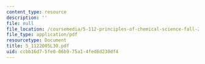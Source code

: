 ```yaml
---
content_type: resource
description: ''
file: null
file_location: /coursemedia/5-112-principles-of-chemical-science-fall-2005/ccbb16d75fe006b975a14fed6d230df4_5_1122005L30.pdf
file_type: application/pdf
resourcetype: Document
title: 5_1122005L30.pdf
uid: ccbb16d7-5fe0-06b9-75a1-4fed6d230df4
---
```

